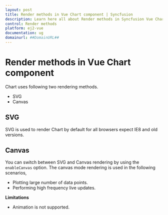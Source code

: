 ```yaml
---
layout: post
title: Render methods in Vue Chart component | Syncfusion
description: Learn here all about Render methods in Syncfusion Vue Chart component of Syncfusion Essential JS 2 and more.
control: Render methods 
platform: ej2-vue
documentation: ug
domainurl: ##DomainURL##
---
```

<!-- markdownlint-disable MD036 -->

# Render methods in Vue Chart component

Chart uses following two rendering methods.

* SVG
* Canvas

## SVG

SVG is used to render Chart by default for all browsers expect IE8 and old versions.

## Canvas

You can switch between SVG and Canvas rendering by using the `enableCanvas` option. The canvas mode rendering is used in the following scenarios,

* Plotting large number of data points.
* Performing high frequency live updates.

**Limitations**

* Animation is not supported.